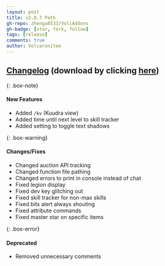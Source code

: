 ```yaml
---
layout: post
title: v2.8.7 Path
gh-repo: zhenga8533/VolcAddons
gh-badge: [star, fork, follow]
tags: [release]
comments: true
author: Volcaronitee
---
```


## [Changelog](https://github.com/zhenga8533/VolcAddons/releases/tag/2.8.7) (download by clicking [here](https://github.com/zhenga8533/VolcAddons/releases/download/v2.8.7/VolcAddons.zip))

{: .box-note}
#### New Features
- Added `/kv` (Kuudra view)
- Added time until next level to skill tracker
- Added setting to toggle text shadows

{: .box-warning}
#### Changes/Fixes
- Changed auction API tracking
- Changed function file pathing
- Changed errors to print in console instead of chat
- Fixed legion display
- Fixed dev key glitching out
- Fixed skill tracker for non-max skills
- Fixed bits alert always shouting
- Fixed attribute commands
- Fixed master star on specific items

{: .box-error}
#### Deprecated
- Removed unnecessary comments
